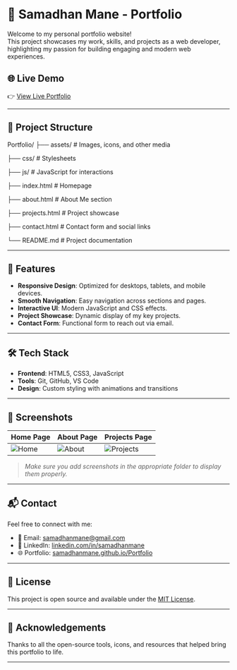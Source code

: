 # 💼 Samadhan Mane - Portfolio

Welcome to my personal portfolio website!  
This project showcases my work, skills, and projects as a web developer, highlighting my passion for building engaging and modern web experiences.

## 🌐 Live Demo

👉 [View Live Portfolio](https://samadhanmane.github.io/Portfolio/)

---

## 📁 Project Structure

Portfolio/
├── assets/ # Images, icons, and other media

├── css/ # Stylesheets

├── js/ # JavaScript for interactions

├── index.html # Homepage

├── about.html # About Me section

├── projects.html # Project showcase

├── contact.html # Contact form and social links

└── README.md # Project documentation


---

## 🚀 Features

- **Responsive Design**: Optimized for desktops, tablets, and mobile devices.
- **Smooth Navigation**: Easy navigation across sections and pages.
- **Interactive UI**: Modern JavaScript and CSS effects.
- **Project Showcase**: Dynamic display of my key projects.
- **Contact Form**: Functional form to reach out via email.

---

## 🛠️ Tech Stack

- **Frontend**: HTML5, CSS3, JavaScript
- **Tools**: Git, GitHub, VS Code
- **Design**: Custom styling with animations and transitions

---

## 📸 Screenshots

| Home Page | About Page | Projects Page |
|----------|------------|---------------|
| ![Home](./assets/screenshots/home.png) | ![About](./assets/screenshots/about.png) | ![Projects](./assets/screenshots/projects.png) |

> _Make sure you add screenshots in the appropriate folder to display them properly._

---

## 📬 Contact

Feel free to connect with me:

- 📧 Email: [samadhanmane@gmail.com](mailto:samadhanmane@gmail.com)
- 💼 LinkedIn: [linkedin.com/in/samadhanmane](https://www.linkedin.com/in/samadhanmane/)
- 🌐 Portfolio: [samadhanmane.github.io/Portfolio](https://samadhanmane.github.io/Portfolio/)

---

## 📄 License

This project is open source and available under the [MIT License](LICENSE).

---

## 🙌 Acknowledgements

Thanks to all the open-source tools, icons, and resources that helped bring this portfolio to life.

---
